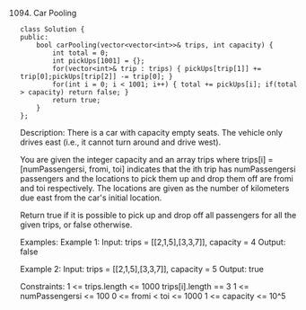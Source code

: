 1094. Car Pooling
```
class Solution {
public:
    bool carPooling(vector<vector<int>>& trips, int capacity) {
        int total = 0;
        int pickUps[1001] = {};
        for(vector<int>& trip : trips) { pickUps[trip[1]] += trip[0];pickUps[trip[2]] -= trip[0]; }
        for(int i = 0; i < 1001; i++) { total += pickUps[i]; if(total > capacity) return false; }
        return true;
    }
};
```

Description:
There is a car with capacity empty seats. The vehicle only drives east (i.e., it cannot turn around and drive west).

You are given the integer capacity and an array trips where trips[i] = [numPassengersi, fromi, toi] indicates that the ith trip has numPassengersi passengers and the locations to pick them up and drop them off are fromi and toi respectively. The locations are given as the number of kilometers due east from the car's initial location.

Return true if it is possible to pick up and drop off all passengers for all the given trips, or false otherwise.

Examples:
Example 1:
Input: trips = [[2,1,5],[3,3,7]], capacity = 4
Output: false

Example 2:
Input: trips = [[2,1,5],[3,3,7]], capacity = 5
Output: true
 
Constraints:
1 <= trips.length <= 1000
trips[i].length == 3
1 <= numPassengersi <= 100
0 <= fromi < toi <= 1000
1 <= capacity <= 10^5

